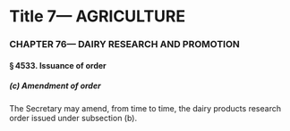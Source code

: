 
# Title 7— AGRICULTURE
### CHAPTER 76— DAIRY RESEARCH AND PROMOTION
#### § 4533. Issuance of order
##### (c) Amendment of order

The Secretary may amend, from time to time, the dairy products research order issued under subsection (b).
